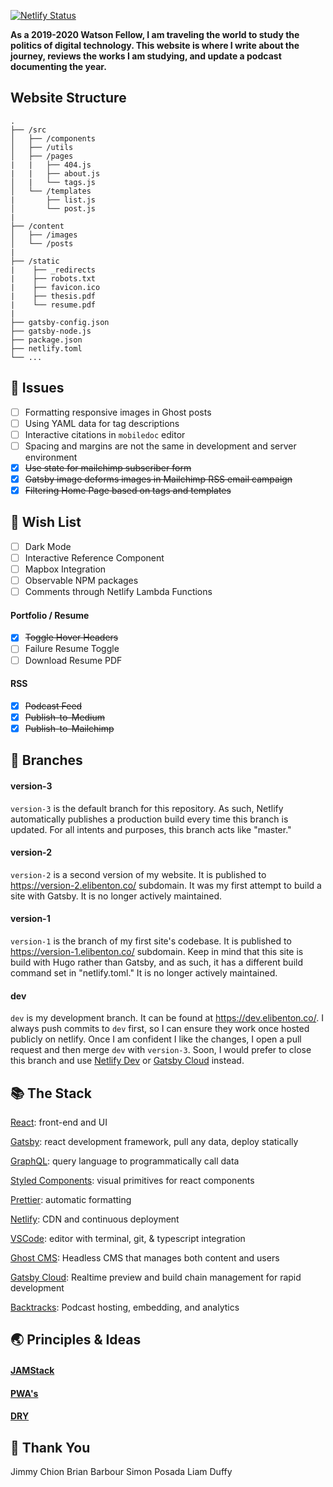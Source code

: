 [![Netlify Status](https://api.netlify.com/api/v1/badges/350d5dbd-f00e-404a-b13d-3c46627ed351/deploy-status)](https://app.netlify.com/sites/elibenton/deploys)

**As a 2019-2020 Watson Fellow, I am traveling the world to study the politics of digital technology. This website is where I write about the journey, reviews the works I am studying, and update a podcast documenting the year.**

## Website Structure

    .
    ├── /src
    │   ├── /components
    │   ├── /utils
    │   ├── /pages
    |   |   ├── 404.js
    |   |   ├── about.js
    │   |   └── tags.js
    │   └── /templates
    |       ├── list.js
    │       └── post.js
    |
    ├── /content
    │   ├── /images
    │   └── /posts
    |
    ├── /static
    |    ├── _redirects
    |    ├── robots.txt
    |    ├── favicon.ico
    |    ├── thesis.pdf
    |    └── resume.pdf
    |
    ├── gatsby-config.json
    ├── gatsby-node.js
    ├── package.json
    ├── netlify.toml
    └── ...

## 🔧 Issues

- [ ] Formatting responsive images in Ghost posts
- [ ] Using YAML data for tag descriptions
- [ ] Interactive citations in `mobiledoc` editor
- [ ] Spacing and margins are not the same in development and server environment
- [x] ~~Use state for mailchimp subscriber form~~
- [x] ~~Gatsby image deforms images in Mailchimp RSS email campaign~~
- [x] ~~Filtering Home Page based on tags and templates~~

## 🎁 Wish List

- [ ] Dark Mode
- [ ] Interactive Reference Component
- [ ] Mapbox Integration
- [ ] Observable NPM packages
- [ ] Comments through Netlify Lambda Functions

#### Portfolio / Resume

- [x] ~~Toggle Hover Headers~~
- [ ] Failure Resume Toggle
- [ ] Download Resume PDF

#### RSS

- [x] ~~Podcast Feed~~
- [x] ~~Publish-to-Medium~~
- [x] ~~Publish-to-Mailchimp~~

## 🌲 Branches

#### version-3

`version-3` is the default branch for this repository. As such, Netlify automatically publishes a production build every time this branch is updated. For all intents and purposes, this branch acts like "master."

#### version-2

`version-2` is a second version of my website. It is published to https://version-2.elibenton.co/ subdomain. It was my first attempt to build a site with Gatsby. It is no longer actively maintained.

#### version-1

`version-1` is the branch of my first site's codebase. It is published to https://version-1.elibenton.co/ subdomain. Keep in mind that this site is build with Hugo rather than Gatsby, and as such, it has a different build command set in "netlify.toml." It is no longer actively maintained.

#### dev

`dev` is my development branch. It can be found at https://dev.elibenton.co/. I always push commits to `dev` first, so I can ensure they work once hosted publicly on netlify. Once I am confident I like the changes, I open a pull request and then merge `dev` with `version-3`. Soon, I would prefer to close this branch and use [Netlify Dev](https://www.netlify.com/products/dev/) or [Gatsby Cloud](https://www.gatsbyjs.com/cloud/) instead.

## 📚 The Stack

[React](https://reactjs.org/): front-end and UI

[Gatsby](https://www.gatsbyjs.com/): react development framework, pull any data,
deploy statically

[GraphQL](https://graphql.org/): query language to programmatically call data

[Styled Components](https://www.styled-components.com/): visual primitives for react components

[Prettier](https://prettier.io/): automatic formatting

[Netlify](https://www.netlify.com/): CDN and continuous deployment

[VSCode](https://code.visualstudio.com/): editor with terminal, git, &
typescript integration

[Ghost CMS](https://ghost.org/): Headless CMS that manages both content and
users

[Gatsby Cloud](https://www.gatsbyjs.com/cloud/): Realtime preview and build chain management for rapid development

[Backtracks](https://backtracks.fm/): Podcast hosting, embedding, and analytics

## 🌏 Principles & Ideas

#### [JAMStack](https://jamstack.org/)

#### [PWA's](https://alistapart.com/article/yes-that-web-project-should-be-a-pwa#section1)

#### [DRY](https://blog.usejournal.com/the-pragmatic-programmer-is-essential-reading-for-software-developers-443940b8ef9f)

## 🙏 Thank You

Jimmy Chion
Brian Barbour
Simon Posada
Liam Duffy
